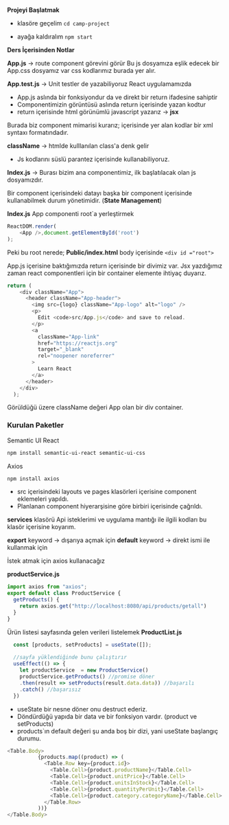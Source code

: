 **Projeyi Başlatmak**
- klasöre geçelim
`cd camp-project`

- ayağa kaldıralım 
`npm start`

**Ders İçerisinden Notlar**

**App.js** -> route component görevini görür
Bu js dosyamıza eşlik edecek bir App.css dosyamız var css kodlarımız burada yer alır.

**App.test.js** -> Unit testler de yazabiliyoruz React uygulamamızda

- App.js aslında bir fonksiyondur da ve direkt bir return ifadesine sahiptir
- Componentimizin görüntüsü aslında return içerisinde yazan kodtur
- return içerisinde html görünümlü javascript yazarız -> **jsx**

Burada biz component mimarisi kurarız; içerisinde yer alan kodlar bir xml syntaxı formatındadır.

**className** -> htmlde kulllanılan class'a denk gelir

- Js kodlarını süslü parantez içerisinde kullanabiliyoruz.

**Index.js** ->  Burası bizim ana componentimiz, ilk başlatılacak olan js dosyamızdır.

Bir component içerisindeki datayı başka bir component içerisinde kullanabilmek durum yönetimidir. (**State Management**)


**Index.js**
App componenti root`a yerleştirmek
```javascript
ReactDOM.render(
    <App />,document.getElementById('root')
);
```
Peki bu root nerede;
**Public/index.html**
body içerisinde ````<div id ="root">````


App.js içerisine baktığımızda return içerisinde bir divimiz var.
Jsx yazdığımız zaman react componentleri için bir container elemente ihtiyaç duyarız.
```javascript
return (
    <div className="App">
      <header className="App-header">
        <img src={logo} className="App-logo" alt="logo" />
        <p>
          Edit <code>src/App.js</code> and save to reload.
        </p>
        <a
          className="App-link"
          href="https://reactjs.org"
          target="_blank"
          rel="noopener noreferrer"
        >
          Learn React
        </a>
      </header>
    </div>
  );
```
Görüldüğü üzere className değeri App olan bir div container.

### Kurulan Paketler
Semantic UI React
```bash
npm install semantic-ui-react semantic-ui-css
```
Axios
```bash
npm install axios
```

- src içerisindeki layouts ve pages klasörleri içerisine component eklemeleri yapıldı.
- Planlanan component hiyerarşisine göre birbiri içerisinde çağrıldı.

**services** klasörü
Api isteklerimi ve uygulama mantığı ile ilgili kodları bu klasör içerisine koyarım.

**export** keyword -> dışarıya açmak için
**default** keyword -> direkt ismi ile kullanmak için

İstek atmak için axios kullanacağız

**productService.js**
```javascript
import axios from "axios";
export default class ProductService {
  getProducts() {
    return axios.get("http://localhost:8080/api/products/getall")
  }
}
```
Ürün listesi sayfasında gelen verileri listelemek
**ProductList.js**
```javascript
  const [products, setProducts] = useState([]);
  
  //sayfa yüklendiğinde bunu çalıştırır
  useEffect(() => {
    let productService  = new ProductService()
    productService.getProducts() //promise döner
    .then(result => setProducts(result.data.data)) //başarılı
    .catch() //başarısız
  })
```

- useState bir nesne döner onu destruct ederiz.
- Döndürdüğü yapıda bir data ve bir fonksiyon vardır. (product ve setProducts)
- products`ın default değeri şu anda boş bir dizi, yani useState başlangıç durumu.

```javascript
<Table.Body>
          {products.map((product) => (
            <Table.Row key={product.id}>
              <Table.Cell>{product.productName}</Table.Cell>
              <Table.Cell>{product.unitPrice}</Table.Cell>
              <Table.Cell>{product.unitsInStock}</Table.Cell>
              <Table.Cell>{product.quantityPerUnit}</Table.Cell>
              <Table.Cell>{product.category.categoryName}</Table.Cell>
            </Table.Row>
          ))}
</Table.Body>
```

